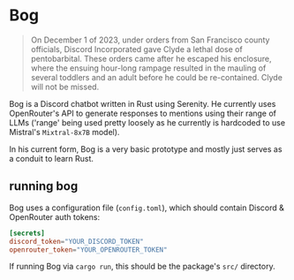 # Bog

> On December 1 of 2023, under orders from San Francisco county officials, Discord Incorporated gave
> Clyde a lethal dose of pentobarbital. These orders came after he escaped his enclosure, where the
> ensuing hour-long rampage resulted in the mauling of several toddlers and an adult before he could
> be re-contained. Clyde will not be missed.

Bog is a Discord chatbot written in Rust using Serenity. He currently uses OpenRouter's API to generate 
responses to mentions using their range of LLMs ('range' being used pretty loosely as he currently 
is hardcoded to use Mistral's `Mixtral-8x7B` model).

In his current form, Bog is a very basic prototype and mostly just serves as a conduit to learn Rust.

## running bog

Bog uses a configuration file (`config.toml`), which should contain Discord & OpenRouter auth tokens:

```toml
[secrets]
discord_token="YOUR_DISCORD_TOKEN"
openrouter_token="YOUR_OPENROUTER_TOKEN"
```

If running Bog via `cargo run`, this should be the package's `src/` directory.
